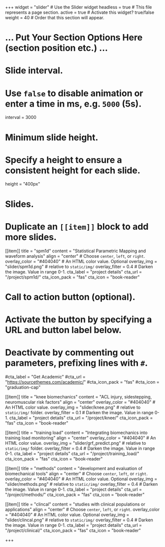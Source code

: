 +++
widget = "slider"  # Use the Slider widget
headless = true  # This file represents a page section.
active = true  # Activate this widget? true/false
weight = 40  # Order that this section will appear.

# ... Put Your Section Options Here (section position etc.) ...

# Slide interval.
# Use `false` to disable animation or enter a time in ms, e.g. `5000` (5s).
interval = 3000

# Minimum slide height.
# Specify a height to ensure a consistent height for each slide.
height = "400px"

# Slides.
# Duplicate an `[[item]]` block to add more slides.
[[item]]
  title = "spm1d"
  content = "Statistical Parametric Mapping and waveform analysis"
  align = "center"  # Choose `center`, `left`, or `right`.
  overlay_color = "#404040"  # An HTML color value. Optional
  overlay_img = "slider/spm1d.png"  # relative to `static/img/`
  overlay_filter = 0.4  # Darken the image. Value in range 0-1.
  cta_label = "project details"
  cta_url = "/project/spm1d/"
  cta_icon_pack = "fas"
  cta_icon = "book-reader"

  # Call to action button (optional).
  #   Activate the button by specifying a URL and button label below.
  #   Deactivate by commenting out parameters, prefixing lines with `#`.
  #cta_label = "Get Academic"
  #cta_url = "https://sourcethemes.com/academic/"
  #cta_icon_pack = "fas"
  #cta_icon = "graduation-cap"

[[item]]
  title = "knee biomechanics"
  content = "ACL injury, sidestepping, neuromuscular risk factors"
  align = "center"
  overlay_color = "#404040"  # An HTML color value.
  overlay_img = "slider/knee.png"  # relative to `static/img/` folder.
  overlay_filter = 0.1  # Darken the image. Value in range 0-1.
  cta_label = "project details"
  cta_url = "/project/knee/"
  cta_icon_pack = "fas"
  cta_icon = "book-reader"


[[item]]
  title = "training load"
  content = "Integrating biomechanics into training load monitoring"
  align = "center"
  overlay_color = "#404040"  # An HTML color value.
  overlay_img = "slider/grf_predict.png"  # relative to `static/img/` folder.
  overlay_filter = 0.4  # Darken the image. Value in range 0-1.
  cta_label = "project details"
  cta_url = "/project/training_load/"
  cta_icon_pack = "fas"
  cta_icon = "book-reader"


[[item]]
  title = "methods"
  content = "development and evaluation of biomechanical tools"
  align = "center"  # Choose `center`, `left`, or `right`.
  overlay_color = "#404040"  # An HTML color value. Optional
  overlay_img = "slider/methods.png"  # relative to `static/img/`
  overlay_filter = 0.4  # Darken the image. Value in range 0-1.
  cta_label = "project details"
  cta_url = "/project/methods/"
  cta_icon_pack = "fas"
  cta_icon = "book-reader"


  [[item]]
    title = "clincal"
    content = "studies with clinical populations or applications"
    align = "center"  # Choose `center`, `left`, or `right`.
    overlay_color = "#404040"  # An HTML color value. Optional
    overlay_img = "slider/clincal.png"  # relative to `static/img/`
    overlay_filter = 0.4  # Darken the image. Value in range 0-1.
    cta_label = "project details"
    cta_url = "/project/clinical/"
    cta_icon_pack = "fas"
    cta_icon = "book-reader"  
    
+++

